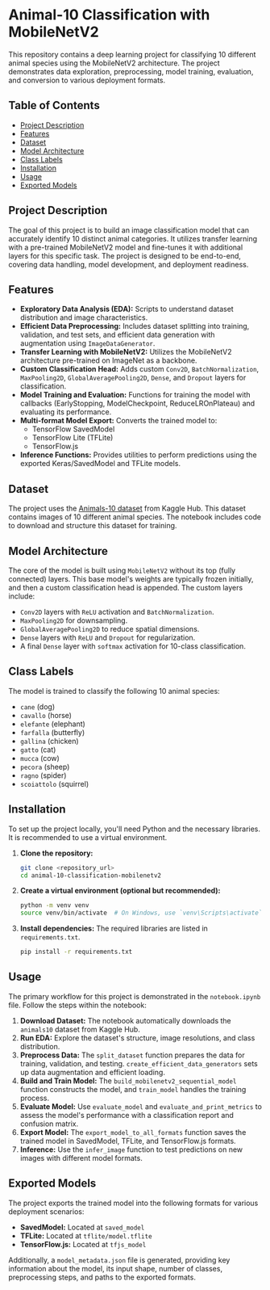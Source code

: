 # Animal-10 Classification with MobileNetV2

This repository contains a deep learning project for classifying 10 different animal species using the MobileNetV2 architecture. The project demonstrates data exploration, preprocessing, model training, evaluation, and conversion to various deployment formats.

## Table of Contents

- [Project Description](#project-description)
- [Features](#features)
- [Dataset](#dataset)
- [Model Architecture](#model-architecture)
- [Class Labels](#class-labels)
- [Installation](#installation)
- [Usage](#usage)
- [Exported Models](#exported-models)

## Project Description

The goal of this project is to build an image classification model that can accurately identify 10 distinct animal categories. It utilizes transfer learning with a pre-trained MobileNetV2 model and fine-tunes it with additional layers for this specific task. The project is designed to be end-to-end, covering data handling, model development, and deployment readiness.

## Features

- **Exploratory Data Analysis (EDA):** Scripts to understand dataset distribution and image characteristics.
- **Efficient Data Preprocessing:** Includes dataset splitting into training, validation, and test sets, and efficient data generation with augmentation using `ImageDataGenerator`.
- **Transfer Learning with MobileNetV2:** Utilizes the MobileNetV2 architecture pre-trained on ImageNet as a backbone.
- **Custom Classification Head:** Adds custom `Conv2D`, `BatchNormalization`, `MaxPooling2D`, `GlobalAveragePooling2D`, `Dense`, and `Dropout` layers for classification.
- **Model Training and Evaluation:** Functions for training the model with callbacks (EarlyStopping, ModelCheckpoint, ReduceLROnPlateau) and evaluating its performance.
- **Multi-format Model Export:** Converts the trained model to:
    - TensorFlow SavedModel
    - TensorFlow Lite (TFLite)
    - TensorFlow.js
- **Inference Functions:** Provides utilities to perform predictions using the exported Keras/SavedModel and TFLite models.

## Dataset

The project uses the [Animals-10 dataset](https://www.kaggle.com/datasets/alessiocorrado99/animals10) from Kaggle Hub. This dataset contains images of 10 different animal species. The notebook includes code to download and structure this dataset for training.

## Model Architecture

The core of the model is built using `MobileNetV2` without its top (fully connected) layers. This base model's weights are typically frozen initially, and then a custom classification head is appended. The custom layers include:

- `Conv2D` layers with `ReLU` activation and `BatchNormalization`.
- `MaxPooling2D` for downsampling.
- `GlobalAveragePooling2D` to reduce spatial dimensions.
- `Dense` layers with `ReLU` and `Dropout` for regularization.
- A final `Dense` layer with `softmax` activation for 10-class classification.

## Class Labels

The model is trained to classify the following 10 animal species:
- `cane` (dog)
- `cavallo` (horse)
- `elefante` (elephant)
- `farfalla` (butterfly)
- `gallina` (chicken)
- `gatto` (cat)
- `mucca` (cow)
- `pecora` (sheep)
- `ragno` (spider)
- `scoiattolo` (squirrel)

## Installation

To set up the project locally, you'll need Python and the necessary libraries. It is recommended to use a virtual environment.

1.  **Clone the repository:**
    ```bash
    git clone <repository_url>
    cd animal-10-classification-mobilenetv2
    ```
2.  **Create a virtual environment (optional but recommended):**
    ```bash
    python -m venv venv
    source venv/bin/activate  # On Windows, use `venv\Scripts\activate`
    ```
3.  **Install dependencies:**
    The required libraries are listed in `requirements.txt`.
    ```bash
    pip install -r requirements.txt
    ```

## Usage

The primary workflow for this project is demonstrated in the `notebook.ipynb` file. Follow the steps within the notebook:

1.  **Download Dataset:** The notebook automatically downloads the `animals10` dataset from Kaggle Hub.
2.  **Run EDA:** Explore the dataset's structure, image resolutions, and class distribution.
3.  **Preprocess Data:** The `split_dataset` function prepares the data for training, validation, and testing. `create_efficient_data_generators` sets up data augmentation and efficient loading.
4.  **Build and Train Model:** The `build_mobilenetv2_sequential_model` function constructs the model, and `train_model` handles the training process.
5.  **Evaluate Model:** Use `evaluate_model` and `evaluate_and_print_metrics` to assess the model's performance with a classification report and confusion matrix.
6.  **Export Model:** The `export_model_to_all_formats` function saves the trained model in SavedModel, TFLite, and TensorFlow.js formats.
7.  **Inference:** Use the `infer_image` function to test predictions on new images with different model formats.

## Exported Models

The project exports the trained model into the following formats for various deployment scenarios:

- **SavedModel:** Located at `saved_model`
- **TFLite:** Located at `tflite/model.tflite`
- **TensorFlow.js:** Located at `tfjs_model`

Additionally, a `model_metadata.json` file is generated, providing key information about the model, its input shape, number of classes, preprocessing steps, and paths to the exported formats.
